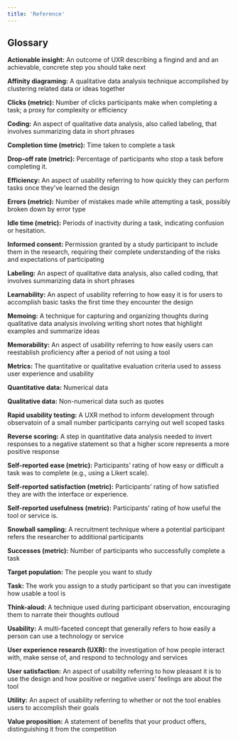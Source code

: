 ```yaml
---
title: 'Reference'
---
```


## Glossary

**Actionable insight:** An outcome of UXR describing a fingind and and an achievable, concrete step you should take next

**Affinity diagraming:** A qualitative data analysis technique accomplished by clustering related data or ideas together

**Clicks (metric):** Number of clicks participants make when completing a task; a proxy for complexity or efficiency

**Coding:** An aspect of qualitative data analysis, also called labeling, that involves summarizing data in short phrases

**Completion time (metric):** Time taken to complete a task

**Drop-off rate (metric):**  Percentage of participants who stop a task before completing it.

**Efficiency:** An aspect of usability referring to  how quickly they can perform tasks once they've learned the design

**Errors (metric):** Number of mistakes made while attempting a task, possibly broken down by error type

**Idle time (metric):**  Periods of inactivity during a task, indicating confusion or hesitation.

**Informed consent:** Permission granted by a study participant to include them in the research, requiring their complete understanding of the risks and expectations of participating

**Labeling:** An aspect of qualitative data analysis, also called coding, that involves summarizing data in short phrases

**Learnability:** An aspect of usability referring to how easy it is for users to accomplish basic tasks the first time they encounter the design

**Memoing:** A technique for capturing and organizing thoughts during qualitative data analysis involving writing short notes that highlight examples and summarize ideas

**Memorability:** An aspect of usability referring to how easily users can reestablish proficiency after a period of not using a tool 

**Metrics:** The quantitative or qualitative evaluation criteria used to assess user experience and usability

**Quantitative data:** Numerical data

**Qualitative data:** Non-numerical data such as quotes

**Rapid usability testing:** A UXR method to inform development through observatoin of a small number participants carrying out well scoped tasks

**Reverse scoring:** A step in quantitative data analysis needed to invert responses to a negative statement so that a higher score represents a more positive response

**Self-reported ease (metric):**  Participants’ rating of how easy or difficult a task was to complete (e.g., using a Likert scale).

**Self-reported satisfaction (metric):**  Participants’ rating of how satisfied they are with the interface or experience.

**Self-reported usefulness (metric):**  Participants’ rating of how useful the tool or service is.

**Snowball sampling:** A recruitment technique where a potential participant refers the researcher to additional participants

**Successes (metric):** Number of participants who successfully complete a task

**Target population:** The people you want to study

**Task:** The work you assign to a study participant so that you can investigate how usable a tool is

**Think-aloud:** A technique used during participant observation, encouraging them to narrate their thoughts outloud

**Usability:** A multi-faceted concept that generally refers to how easily a person can use a technology or service

**User experience research (UXR):** the investigation of how people interact with, make sense of, and respond to technology and services

**User satisfaction:** An aspect of usability referring to how pleasant it is to use the design and how positive or negative users’ feelings are about the tool

**Utility:** An aspect of usability referring to whether or not the tool enables users to accomplish their goals

**Value proposition:** A statement of benefits that your product offers, distinguishing it from the competition
